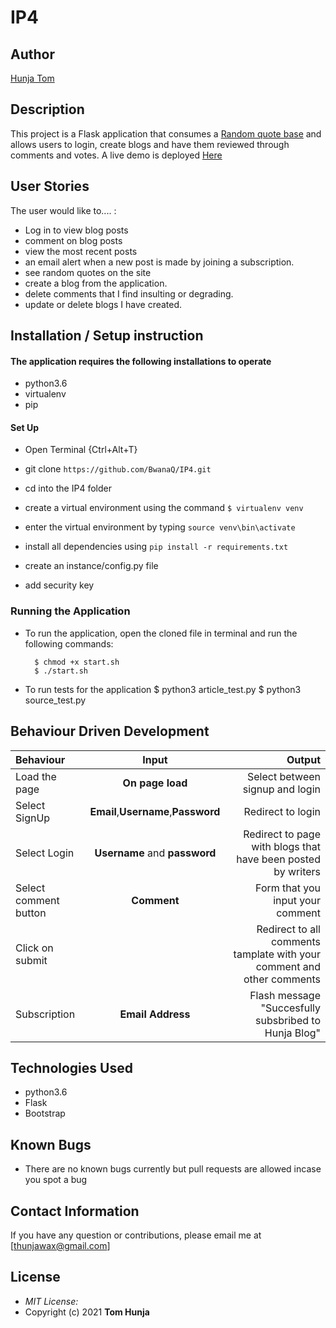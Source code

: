 # IP4

## Author

[Hunja Tom](https://github.com/BwanaQ)

## Description

This project is a Flask application that consumes a [Random quote base](http://quotes.stormconsultancy.co.uk/random.json) and allows users to login, create blogs and have them reviewed through comments and votes.
A live demo is deployed [Here](https://blog-hunja.herokuapp.com/)

## User Stories

The user would like to.... :

- Log in to view blog posts
- comment on blog posts
- view the most recent posts
- an email alert when a new post is made by joining a subscription.
- see random quotes on the site
- create a blog from the application.
- delete comments that I find insulting or degrading.
- update or delete blogs I have created.

## Installation / Setup instruction

#### The application requires the following installations to operate

- python3.6
- virtualenv
- pip

#### Set Up

- Open Terminal {Ctrl+Alt+T}

- git clone `https://github.com/BwanaQ/IP4.git`

- cd into the IP4 folder

- create a virtual environment using the command `$ virtualenv venv`

- enter the virtual environment by typing `source venv\bin\activate`

- install all dependencies using `pip install -r requirements.txt`

- create an instance/config.py file
- add security key

### Running the Application

- To run the application, open the cloned file in terminal and run the following commands:

        $ chmod +x start.sh
        $ ./start.sh

- To run tests for the application
  $ python3 article_test.py
  $ python3 source_test.py

## Behaviour Driven Development

| Behaviour             |                Input                |                                                                 Output |
| :-------------------- | :---------------------------------: | ---------------------------------------------------------------------: |
| Load the page         |          **On page load**           |                                        Select between signup and login |
| Select SignUp         | **Email**,**Username**,**Password** |                                                      Redirect to login |
| Select Login          |    **Username** and **password**    |           Redirect to page with blogs that have been posted by writers |
| Select comment button |             **Comment**             |                                       Form that you input your comment |
| Click on submit       |                                     | Redirect to all comments tamplate with your comment and other comments |
| Subscription          |          **Email Address**          |                   Flash message "Succesfully subsbribed to Hunja Blog" |

## Technologies Used

- python3.6
- Flask
- Bootstrap

## Known Bugs

- There are no known bugs currently but pull requests are allowed incase you spot a bug

## Contact Information

If you have any question or contributions, please email me at [thunjawax@gmail.com]

## License

- _MIT License:_
- Copyright (c) 2021 **Tom Hunja**
